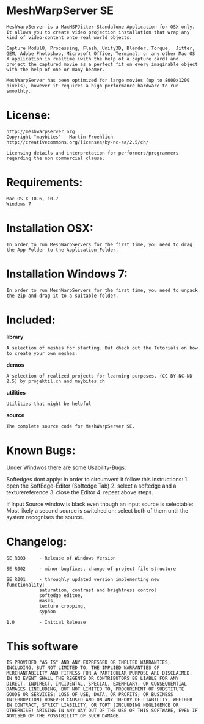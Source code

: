 
MeshWarpServer SE
=================
		
	MeshWarpServer is a MaxMSPJitter-Standalone Application for OSX only. It allows you to create video projection installation that wrap any kind of video-content onto real world objects.

	Capture Modul8, Processing, Flash, Unity3D, Blender, Torque,  Jitter, GEM, Adobe Photoshop, Microsoft Office, Terminal, or any other Mac OS X application in realtime (with the help of a capture card) and project the captured movie as a perfect fit on every imaginable object with the help of one or many beamer.
	
	MeshWarpServer has been optimized for large movies (up to 8000x1200 pixels), however it requires a high performance hardware to run smoothly.

License:
========

	http://meshwarpserver.org
	Copyright "maybites" - Martin Froehlich
	http://creativecommons.org/licenses/by-nc-sa/2.5/ch/
	
	Licensing details and interpretation for performers/programmers regarding the non commercial clause.

Requirements:
=============
	
	Mac OS X 10.6, 10.7
	Windows 7
	

Installation OSX:
=================
		

	In order to run MeshWarpServers for the first time, you need to drag the App-Folder to the Application-Folder.

Installation Windows 7:
=======================
		

	In order to run MeshWarpServers for the first time, you need to unpack the zip and drag it to a suitable folder.
	
Included:
=========

**library**
		
	
	A selection of meshes for starting. But check out the Tutorials on how to create your own meshes.

**demos**		
	
	A selection of realized projects for learning purposes. (CC BY-NC-ND 2.5) by projektil.ch and maybites.ch

**utilities**		
	
	Utilities that might be helpful

**source**		
	
	The complete source code for MeshWarpServer SE.


Known Bugs:
===========

Under Windwos there are some Usability-Bugs:

Softedges dont apply: In order to circumvent it follow this instructions:
	1. open the SoftEdge-Editor (Softedge Tab) 
2. select a softedge and a texturereference
3. close the Editor
4. repeat above steps.

If Input Source window is black even though an input source is selectable: Most likely a second source is switched on: select both of them until the system recognises the source.


Changelog:
==========
	
	SE R003		- Release of Windows Version

	SE R002		- minor bugfixes, change of project file structure

	SE R001 	- throughly updated version implementing new functionality:
				saturation, contrast and brightness control
				softedge editoe, 
				masks, 
				texture cropping, 
				syphon
		
	1.0 		- Initial Release

This software
=============

	IS PROVIDED "AS IS" AND ANY EXPRESSED OR IMPLIED WARRANTIES, INCLUDING, BUT NOT LIMITED TO, THE IMPLIED WARRANTIES OF MERCHANTABILITY AND FITNESS FOR A PARTICULAR PURPOSE ARE DISCLAIMED. IN NO EVENT SHALL THE REGENTS OR CONTRIBUTORS BE LIABLE FOR ANY DIRECT, INDIRECT, INCIDENTAL, SPECIAL, EXEMPLARY, OR CONSEQUENTIAL DAMAGES (INCLUDING, BUT NOT LIMITED TO, PROCUREMENT OF SUBSTITUTE GOODS OR SERVICES; LOSS OF USE, DATA, OR PROFITS; OR BUSINESS INTERRUPTION) HOWEVER CAUSED AND ON ANY THEORY OF LIABILITY, WHETHER IN CONTRACT, STRICT LIABILITY, OR TORT (INCLUDING NEGLIGENCE OR OTHERWISE) ARISING IN ANY WAY OUT OF THE USE OF THIS SOFTWARE, EVEN IF ADVISED OF THE POSSIBILITY OF SUCH DAMAGE.